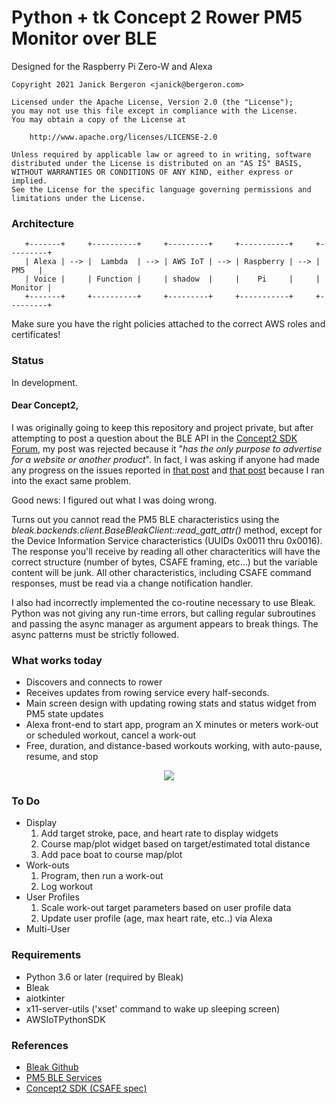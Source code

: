 # Python + tk Concept 2 Rower PM5 Monitor over BLE

Designed for the Raspberry Pi Zero-W and Alexa

```
Copyright 2021 Janick Bergeron <janick@bergeron.com>

Licensed under the Apache License, Version 2.0 (the "License");
you may not use this file except in compliance with the License.
You may obtain a copy of the License at

    http://www.apache.org/licenses/LICENSE-2.0

Unless required by applicable law or agreed to in writing, software
distributed under the License is distributed on an "AS IS" BASIS,
WITHOUT WARRANTIES OR CONDITIONS OF ANY KIND, either express or implied.
See the License for the specific language governing permissions and
limitations under the License.
```

### Architecture

```
   +-------+     +----------+     +---------+     +-----------+     +---------+
   | Alexa | --> |  Lambda  | --> | AWS IoT | --> | Raspberry | --> |   PM5   |
   | Voice |     | Function |     | shadow  |     |    Pi     |     | Monitor |
   +-------+     +----------+     +---------+     +-----------+     +---------+
```

Make sure you have the right policies attached to the correct AWS roles and certificates!


### Status

In development.

#### Dear Concept2,

I was originally going to keep this repository and project private,
but after attempting to post a question about the BLE API in the
[Concept2 SDK Forum](https://www.c2forum.com/viewforum.php?f=15), my post was rejected because it "*has the only
purpose to advertise for a website or another product*". In fact, I was
asking if anyone had made any progress on the issues reported in
[that post](https://www.c2forum.com/viewtopic.php?f=15&t=194401) and
[that post](https://www.c2forum.com/viewtopic.php?t=93541) because
I ran into the exact same problem.

Good news: I figured out what I was doing wrong.

Turns out you cannot read the PM5 BLE characteristics using the
*bleak.backends.client.BaseBleakClient::read_gatt_attr()* method, except
for the Device Information Service characteristics (UUIDs
0x0011 thru 0x0016).  The response you'll receive by reading all other
characteritics will have the correct structure (number of bytes, CSAFE
framing, etc...) but the variable content will be junk.  All other
characteristics, including CSAFE command responses, must be read via a
change notification handler.

I also had incorrectly implemented the co-routine necessary to use
Bleak. Python was not giving any run-time errors, but calling regular
subroutines and passing the async manager as argument appears to break things.
The async patterns must be strictly followed.


### What works today

* Discovers and connects to rower
* Receives updates from rowing service every half-seconds.
* Main screen design with updating rowing stats and status widget from PM5 state updates
* Alexa front-end to start app, program an X minutes or meters work-out or scheduled workout, cancel a work-out
* Free, duration, and distance-based workouts working, with auto-pause, resume, and stop

<p align="center">
    <a href="https://www.youtube.com/watch?v=IyZWkJyNZEs"><img src="https://i.imgur.com/fbk4ctn.png"></a>
</p>


### To Do

* Display
  1. Add target stroke, pace, and heart rate to display widgets
  1. Course map/plot widget based on target/estimated total distance
  1. Add pace boat to course map/plot
* Work-outs
  1. Program, then run a work-out
  1. Log workout
* User Profiles
  1. Scale work-out target parameters based on user profile data
  1. Update user profile (age, max heart rate, etc..) via Alexa
* Multi-User


### Requirements
* Python 3.6 or later (required by Bleak)
* Bleak
* aiotkinter
* x11-server-utils ('xset' command to wake up sleeping screen)
* AWSIoTPythonSDK


### References
* [Bleak Github](https://github.com/hbldh/bleak)
* [PM5 BLE Services](https://www.concept2.co.uk/files/pdf/us/monitors/PM5_BluetoothSmartInterfaceDefinition.pdf)    
* [Concept2 SDK (CSAFE spec)](https://www.concept2.com/service/software/software-development-kit)
